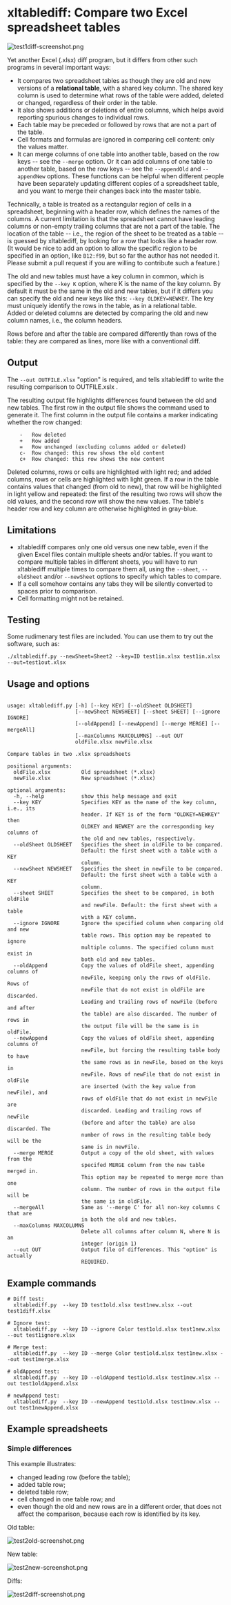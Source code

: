# xltablediff: Compare two Excel spreadsheet tables

![test1diff-screenshot.png](test2diff-screenshot.png "Excel table differences")

Yet another Excel (.xlsx) diff program, but it differs from other such programs in several important ways:
 - It compares two spreadsheet tables as though they are old and new versions of a **relational table**, with a shared key column.  The shared key column is used to determine what rows of the table were added, deleted or changed, regardless of their order in the table.
 - It also shows additions or deletions of entire columns, which helps avoid reporting spurious changes to individual rows.
 - Each table may be preceded or followed by rows that are not a part of the table.  
 - Cell formats and formulas are ignored in comparing cell content: only the values matter.
 - It can merge columns of one table into another table, based on the row keys -- see the `--merge` option.  Or it can add columns of one table to another table, based on the row keys -- see the `--appendOld` and `--appendNew` options.  These functions can be helpful when different people have been separately updating different copies of a spreadsheet table, and you want to merge their changes back into the master table.

Technically, a table is treated as a rectangular region of cells in a spreadsheet, beginning with a header row, which defines the names of the columns.  A current limitation is that the spreadsheet cannot have leading columns or non-empty trailing columns that are not a part of the table.  The location of the table -- i.e., the region of the sheet to be treated as a table -- is guessed by xltablediff, by looking for a row that looks like a header row.  (It would be nice to add an option to allow the specific region to be specified in an option, like `B12:f99`, but so far the author has not needed it.  Please submit a pull request if you are willing to contribute such a feature.)

The old and new tables must have a key column in common, which is specified by the `--key K` option, where K is the name of the key column.  By default it must be the same in the old and new tables, but if it differs you can specify the old and new keys like this: `--key OLDKEY=NEWKEY`.  The key
must uniquely identify the rows in the table, as in a relational table.  
Added or deleted columns
are detected by comparing the old and new column names, i.e., the column headers.

Rows before and after the table are compared differently than rows of the table: they are compared as lines, more like with a conventional diff.

## Output

The `--out OUTFILE.xlsx` "option" is required, and tells xltablediff to write the resulting comparison to OUTFILE.xslx .  

The resulting output file highlights differences found between the
old and new tables.  The first row in the output file shows the command used to generate it.  The first column in the output file
contains a marker indicating whether the row changed:
```
    -   Row deleted
    +   Row added
    =   Row unchanged (excluding columns added or deleted)
    c-  Row changed: this row shows the old content
    c+  Row changed: this row shows the new content
```

Deleted columns, rows or cells are highlighted with light red; and added
columns, rows or cells are highlighted with light green.
If a row in the table contains values that changed (from old to new),
that row will be highlighted in light yellow and repeated:
the first of the resulting two rows will show the old values, and the second row will show the new values.
The table's header row and key column are otherwise highlighted in gray-blue.

## Limitations

 - xltablediff compares only one old versus one new table, even if the given Excel files contain multiple sheets and/or tables.  If you want to compare multiple tables in different sheets, you will have to run xltablediff multiple times to compare them all, using the `--sheet`, `--oldSheet` and/or `--newSheet` options to specify which tables to compare.
 - If a cell somehow contains any tabs they will be silently converted to spaces prior to comparison.
 - Cell formatting might not be retained.

## Testing
Some rudimenary test files are included.  You can use them to try out the software, such as: 
```
./xltablediff.py --newSheet=Sheet2 --key=ID test1in.xlsx test1in.xlsx --out=test1out.xlsx
```

## Usage and options
```

usage: xltablediff.py [-h] [--key KEY] [--oldSheet OLDSHEET]
                      [--newSheet NEWSHEET] [--sheet SHEET] [--ignore IGNORE]
                      [--oldAppend] [--newAppend] [--merge MERGE] [--mergeAll]
                      [--maxColumns MAXCOLUMNS] --out OUT
                      oldFile.xlsx newFile.xlsx

Compare tables in two .xlsx spreadsheets

positional arguments:
  oldFile.xlsx          Old spreadsheet (*.xlsx)
  newFile.xlsx          New spreadsheet (*.xlsx)

optional arguments:
  -h, --help            show this help message and exit
  --key KEY             Specifies KEY as the name of the key column, i.e., its
                        header. If KEY is of the form "OLDKEY=NEWKEY" then
                        OLDKEY and NEWKEY are the corresponding key columns of
                        the old and new tables, respectively.
  --oldSheet OLDSHEET   Specifies the sheet in oldFile to be compared.
                        Default: the first sheet with a table with a KEY
                        column.
  --newSheet NEWSHEET   Specifies the sheet in newFile to be compared.
                        Default: the first sheet with a table with a KEY
                        column.
  --sheet SHEET         Specifies the sheet to be compared, in both oldFile
                        and newFile. Default: the first sheet with a table
                        with a KEY column.
  --ignore IGNORE       Ignore the specified column when comparing old and new
                        table rows. This option may be repeated to ignore
                        multiple columns. The specified column must exist in
                        both old and new tables.
  --oldAppend           Copy the values of oldFile sheet, appending columns of
                        newFile, keeping only the rows of oldFile. Rows of
                        newFile that do not exist in oldFile are discarded.
                        Leading and trailing rows of newFile (before and after
                        the table) are also discarded. The number of rows in
                        the output file will be the same is in oldFile.
  --newAppend           Copy the values of oldFile sheet, appending columns of
                        newFile, but forcing the resulting table body to have
                        the same rows as in newFile, based on the keys in
                        newFile. Rows of newFile that do not exist in oldFile
                        are inserted (with the key value from newFile), and
                        rows of oldFile that do not exist in newFile are
                        discarded. Leading and trailing rows of newFile
                        (before and after the table) are also discarded. The
                        number of rows in the resulting table body will be the
                        same is in newFile.
  --merge MERGE         Output a copy of the old sheet, with values from the
                        specifed MERGE column from the new table merged in.
                        This option may be repeated to merge more than one
                        column. The number of rows in the output file will be
                        the same is in oldFile.
  --mergeAll            Same as '--merge C' for all non-key columns C that are
                        in both the old and new tables.
  --maxColumns MAXCOLUMNS
                        Delete all columns after column N, where N is an
                        integer (origin 1)
  --out OUT             Output file of differences. This "option" is actually
                        REQUIRED.
```

## Example commands

```
# Diff test:
  xltablediff.py  --key ID test1old.xlsx test1new.xlsx --out test1diff.xlsx

# Ignore test:
  xltablediff.py  --key ID --ignore Color test1old.xlsx test1new.xlsx --out test1ignore.xlsx

# Merge test:
  xltablediff.py  --key ID --merge Color test1old.xlsx test1new.xlsx --out test1merge.xlsx

# oldAppend test:
  xltablediff.py  --key ID --oldAppend test1old.xlsx test1new.xlsx --out test1oldAppend.xlsx

# newAppend test:
  xltablediff.py  --key ID --newAppend test1old.xlsx test1new.xlsx --out test1newAppend.xlsx
```

## Example spreadsheets

### Simple differences
This example illustrates:
 - changed leading row (before the table); 
 - added table row; 
 - deleted table row; 
 - cell changed in one table row; and
 - even though the old and new rows are in a different order, that does not affect the comparison, because each row is identified by its key.

Old table:

![test2old-screenshot.png](test2old-screenshot.png "Old table2") 

New table:

![test2new-screenshot.png](test2new-screenshot.png "New table2")

Diffs:

![test2diff-screenshot.png](test2diff-screenshot.png "Diffs")

